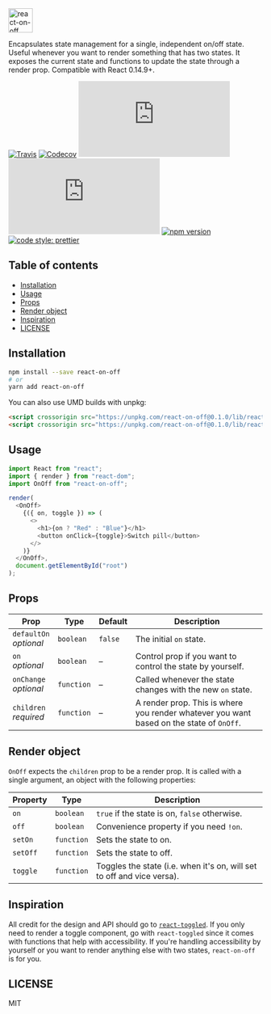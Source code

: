<img src="https://cdn.rawgit.com/cangoektas/react-on-off/master/assets/logo.svg" alt="react-on-off" height="48">

Encapsulates state management for a single, independent on/off state. Useful
whenever you want to render something that has two states. It exposes the
current state and functions to update the state through a render prop.
Compatible with React 0.14.9+.

[![Travis](https://img.shields.io/travis/cangoektas/react-on-off.svg?style=flat-square)](https://travis-ci.org/cangoektas/react-on-off)
[![Codecov](https://img.shields.io/codecov/c/github/cangoektas/react-on-off.svg?style=flat-square)](https://codecov.io/gh/cangoektas/react-on-off)
[![size](http://img.badgesize.io/https://unpkg.com/react-on-off@0.1.0/lib/react-on-off.min.js?label=size&style=flat-square)](https://unpkg.com/react-on-off@0.1.0/lib/)
[![gzip size](http://img.badgesize.io/https://unpkg.com/react-on-off@0.1.0/lib/react-on-off.min.js?compression=gzip&label=gzip%20size&style=flat-square)](https://unpkg.com/react-on-off@0.1.0/lib/)
[![npm version](https://img.shields.io/npm/v/react-on-off.svg?style=flat-square)](https://www.npmjs.com/package/react-on-off)
[![code style: prettier](https://img.shields.io/badge/code_style-prettier-ff69b4.svg?style=flat-square)](https://github.com/prettier/prettier)

## Table of contents

* [Installation](#installation)
* [Usage](#usage)
* [Props](#props)
* [Render object](#render-object)
* [Inspiration](#inspiration)
* [LICENSE](#license)

## Installation

```sh
npm install --save react-on-off
# or
yarn add react-on-off
```

You can also use UMD builds with unpkg:

```html
<script crossorigin src="https://unpkg.com/react-on-off@0.1.0/lib/react-on-off.js"></script>
<script crossorigin src="https://unpkg.com/react-on-off@0.1.0/lib/react-on-off.min.js"></script>
```

## Usage

```js
import React from "react";
import { render } from "react-dom";
import OnOff from "react-on-off";

render(
  <OnOff>
    {({ on, toggle }) => (
      <>
        <h1>{on ? "Red" : "Blue"}</h1>
        <button onClick={toggle}>Switch pill</button>
      </>
    )}
  </OnOff>,
  document.getElementById("root")
);
```

## Props

| Prop                        | Type       | Default | Description                                                                              |
| --------------------------- | ---------- | ------- | ---------------------------------------------------------------------------------------- |
| `defaultOn` <br> _optional_ | `boolean`  | `false` | The initial `on` state.                                                                  |
| `on` <br> _optional_        | `boolean`  | –       | Control prop if you want to control the state by yourself.                               |
| `onChange` <br> _optional_  | `function` | –       | Called whenever the state changes with the new `on` state.                               |
| `children` <br> _required_  | `function` | –       | A render prop. This is where you render whatever you want based on the state of `OnOff`. |

## Render object

`OnOff` expects the `children` prop to be a render prop. It is called with a
single argument, an object with the following properties:

| Property | Type       | Description                                                            |
| -------- | ---------- | ---------------------------------------------------------------------- |
| `on`     | `boolean`  | `true` if the state is on, `false` otherwise.                          |
| `off`    | `boolean`  | Convenience property if you need `!on`.                                |
| `setOn`  | `function` | Sets the state to on.                                                  |
| `setOff` | `function` | Sets the state to off.                                                 |
| `toggle` | `function` | Toggles the state (i.e. when it's on, will set to off and vice versa). |

## Inspiration

All credit for the design and API should go to [`react-toggled`](https://github.com/kentcdodds/react-toggled). If you only need to render a toggle component, go with `react-toggled` since it comes with functions that help with accessibility. If you're handling accessibility by yourself or you want to render anything else with two states, `react-on-off` is for you.

## LICENSE

MIT
